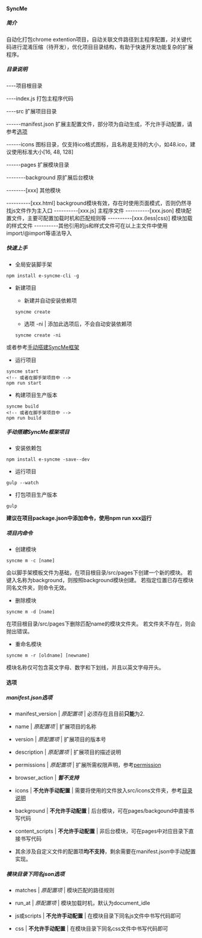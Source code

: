 #### SyncMe



##### 简介

自动化打包chrome extention项目，自动关联文件路径到主程序配置，对关键代码进行混淆压缩（待开发），优化项目目录结构，有助于快速开发功能复杂的扩展程序。



##### 目录说明

----项目根目录

----index.js 打包主程序代码

----src 扩展项目目录

------manifest.json 扩展主配置文件，部分项为自动生成，不允许手动配置，请参考[选项](#选项)

------icons 图标目录，仅支持ico格式图标，且名称是支持的大小，如48.ico，建议使用标准大小[16, 48, 128]

------pages 扩展模块目录

--------background 原扩展后台模块

--------\[xxx\] 其他模块

----------\[xxx.html\] background模块有效，存在时使用页面模式，否则仍然寻找js文件作为主入口
----------\[xxx.js\] 主程序文件
----------\[xxx.json\] 模块配置文件，主要可配置加载时机和匹配规则等
----------\[xxx.(less|css)\] 模块加载的样式文件
----------其他引用的js和样式文件可在以上主文件中使用import/@import等语法导入



##### 快速上手

+ 全局安装脚手架

```
npm install e-syncme-cli -g
```

+ 新建项目

    - 新建并自动安装依赖项

    ```
    syncme create
    ```

    - 选项 -ni | 添加此选项后，不会自动安装依赖项

    ```
    syncme create -ni
    ```

或者参考[手动搭建SyncMe框架](#手动搭建SyncMe框架项目)

+ 运行项目

```
syncme start
<!-- 或者在脚手架项目中 -->
npm run start
```

+ 构建项目生产版本

```
syncme build
<!-- 或者在脚手架项目中 -->
npm run build
```



##### 手动搭建SyncMe框架项目

+ 安装依赖包

```
npm install e-syncme -save--dev
```

+ 运行项目

```
gulp --watch
```

+ 打包项目生产版本

```
gulp
```

**建议在项目package.json中添加命令，使用npm run xxx运行**



##### 项目内命令

+ 创建模块

```
syncme m -c [name]
```

会以脚手架模板文件为基础，在项目根目录/src/pages下创建一个新的模块。
若键入名称为background，则按照background模块创建。
若指定位置已存在模块同名文件夹，则命令无效。

+ 删除模块

```
syncme m -d [name]
```

在项目根目录/src/pages下删除匹配name的模块文件夹。
若文件夹不存在，则会抛出错误。

+ 重命名模块

```
syncme m -r [oldname] [newname]
```

模块名称仅可包含英文字母、数字和下划线，并且以英文字母开头。



#### 选项



##### manifest.json选项

+ manifest_version | *原配置项* | 必须存在且目前**只能**为2.

+ name | *原配置项* | 扩展项目的名称

+ version | *原配置项* | 扩展项目的版本号

+ description | *原配置项* | 扩展项目的描述说明

+ permissions | *原配置项* | 扩展所需权限声明，参考[permission](https://developer.chrome.com/docs/extensions/mv3/declare_permissions/)

+ browser_action | ***暂不支持***

+ icons | **不允许手动配置** | 需要将使用的文件放入src/icons文件夹，参考[目录说明](#目录说明)

+ background |  **不允许手动配置** | 后台模块，可在pages/backgound中直接书写代码

+ content_scripts |  **不允许手动配置** | 非后台模块，可在pages中对应目录下直接书写代码

+ 其余涉及自定义文件的配置项**均不支持**，剩余需要在manifest.json中手动配置实现。



##### 模块目录下同名json选项

+ matches | *原配置项* | 模块匹配的路径规则

+ run_at | *原配置项* | 模块加载时机，默认为document_idle

+ js或scripts | **不允许手动配置** | 在模块目录下同名js文件中书写代码即可

+ css | **不允许手动配置** | 在模块目录下同名css文件中书写代码即可
